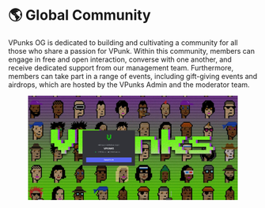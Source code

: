 # 🌎 Global Community

VPunks OG is dedicated to building and cultivating a community for all those who share a passion for VPunk. Within this community, members can engage in free and open interaction, converse with one another, and receive dedicated support from our management team. Furthermore, members can take part in a range of events, including gift-giving events and airdrops, which are hosted by the VPunks Admin and the moderator team.

<figure><img src="../../.gitbook/assets/image (9).png" alt=""><figcaption></figcaption></figure>
